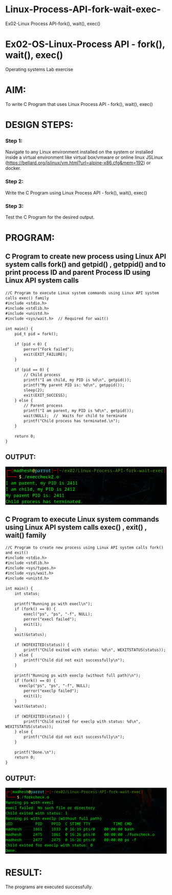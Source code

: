 # Linux-Process-API-fork-wait-exec-
Ex02-Linux Process API-fork(), wait(), exec()
# Ex02-OS-Linux-Process API - fork(), wait(), exec()
Operating systems Lab exercise


# AIM:
To write C Program that uses Linux Process API - fork(), wait(), exec()

# DESIGN STEPS:

### Step 1:

Navigate to any Linux environment installed on the system or installed inside a virtual environment like virtual box/vmware or online linux JSLinux (https://bellard.org/jslinux/vm.html?url=alpine-x86.cfg&mem=192) or docker.

### Step 2:

Write the C Program using Linux Process API - fork(), wait(), exec()

### Step 3:

Test the C Program for the desired output. 

# PROGRAM:

## C Program to create new process using Linux API system calls fork() and getpid() , getppid() and to print process ID and parent Process ID using Linux API system calls

```
//C Program to execute Linux system commands using Linux API system calls exec() family
#include <stdio.h>
#include <stdlib.h>
#include <unistd.h>
#include <sys/wait.h>  // Required for wait()

int main() {
    pid_t pid = fork();

    if (pid < 0) {
        perror("Fork failed");
        exit(EXIT_FAILURE);
    }

    if (pid == 0) {
        // Child process
        printf("I am child, my PID is %d\n", getpid());
        printf("My parent PID is: %d\n", getppid());
        sleep(2);
        exit(EXIT_SUCCESS);
    } else {
        // Parent process
        printf("I am parent, my PID is %d\n", getpid());
        wait(NULL);  //  Waits for child to terminate
        printf("Child process has terminated.\n");
    }

    return 0;
}
```

## OUTPUT:
![Alt text](ex01-1.png)


## C Program to execute Linux system commands using Linux API system calls exec() , exit() , wait() family
```
//C Program to create new process using Linux API system calls fork() and exit()
#include <stdio.h>
#include <stdlib.h>
#include <sys/types.h>
#include <sys/wait.h>
#include <unistd.h>

int main() {
    int status;
    
    printf("Running ps with execl\n");
    if (fork() == 0) {
        execl("ps", "ps", "-f", NULL);
        perror("execl failed");
        exit(1);
    }
    wait(&status);
    
    if (WIFEXITED(status)) {
        printf("Child exited with status: %d\n", WEXITSTATUS(status));
    } else {
        printf("Child did not exit successfully\n");
    }
    
    printf("Running ps with execlp (without full path)\n");
    if (fork() == 0) {
      execlp("ps", "ps", "-f", NULL);
        perror("execlp failed");
        exit(1);
    }
    wait(&status);
    
    if (WIFEXITED(status)) {
        printf("Child exited for execlp with status: %d\n", WEXITSTATUS(status));
    } else {
        printf("Child did not exit successfully\n");
    }
    
    printf("Done.\n");
    return 0;
}
```
## OUTPUT:
![Alt text](ex02-2.png)

# RESULT:
The programs are executed successfully.
